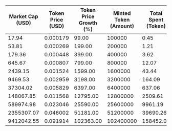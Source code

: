 | Market Cap (USD) | Token Price (USD) | Token Price Growth (%) | Minted Token (Amount) | Total Spent (Token) | Author Revenue (USD) | Platform Mint Fee (USD) |
|------------------|-------------------|------------------------|-----------------------|--------------------|-------------------------|-------------------------|
| 17.94 | 0.000179 | 99.00 | 100000 | 0.45 | 0.40 | 0.04 |
| 53.81 | 0.000269 | 199.00 | 200000 | 1.21 | 1.08 | 0.11 |
| 179.36 | 0.000448 | 399.00 | 400000 | 3.62 | 3.23 | 0.32 |
| 645.67 | 0.000807 | 799.00 | 800000 | 12.07 | 10.76 | 1.08 |
| 2439.15 | 0.001524 | 1599.00 | 1600000 | 43.44 | 38.74 | 3.87 |
| 9469.53 | 0.002959 | 3198.00 | 3200000 | 164.09 | 146.35 | 14.63 |
| 37304.02 | 0.005829 | 6397.00 | 6400000 | 637.06 | 568.17 | 56.82 |
| 148067.85 | 0.011568 | 12795.00 | 12800000 | 2509.61 | 2238.24 | 223.82 |
| 589974.98 | 0.023046 | 25590.00 | 25600000 | 9961.19 | 8884.07 | 888.41 |
| 2355307.07 | 0.046002 | 51181.00 | 51200000 | 39690.26 | 35398.50 | 3539.85 |
| 9412042.55 | 0.091914 | 102363.00 | 102400000 | 158452.05 | 141318.42 | 14131.84 |
